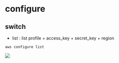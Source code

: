 # configure

## switch
* list : list profile + access_key + secret_key + region
````
aws configure list
````
[<img src="https://i.imgur.com/CsGHtNf.png">](https://i.imgur.com/CsGHtNf.png)

